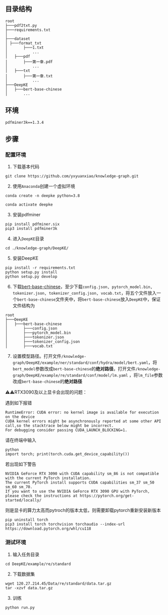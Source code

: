 ## 目录结构

```
root
├───pdf2txt.py
├───requirements.txt
│
├───dataset
│ ├───format_txt
│		├───1.txt
│			...
│	├───pdf
│		├───第一章.pdf
│			...
│	├───txt
│		├───第一章.txt
│			...
├───DeepKE
│	├───bert-base-chinese
│		...
```

## 环境

```
pdfminer3k==1.3.4
```

## 步骤

### 配置环境

1. 下载基本代码

```
git clone https://github.com/yxyuanxiao/knowledge-graph.git
```

2. 使用`Anaconda`创建一个虚拟环境
```
conda create -n deepke python=3.8

conda activate deepke
```


3. 安装pdfminer

```
pip install pdfminer.six
pip3 install pdfminer3k
```

4. 进入`DeepKE`目录

```
cd ./knowledge-graph/DeepKE/
```

5. 安装DeepKE

```
pip install -r requirements.txt
python setup.py install
python setup.py develop
```

6. 下载[bert-base-chinese](https://huggingface.co/google-bert/bert-base-chinese/tree/main)，至少下载`config.json, pytorch_model.bin, tokenizer.json, tokenizer_config.json, vocab.txt`，将五个文件放入一个`bert-base-chinese`文件夹中，将`bert-base-chinese`放入`DeepKE`中，保证文件结构为

```
root
├───DeepKE
│	├───bert-base-chinese
│		├───config.json
│		├───pytorch_model.bin
│		├───tokenizer.json
│		├───tokenizer_config.json
│		├───vocab.txt
```

7. 设置模型路径。打开文件`/knowledge-graph/DeepKE/example/ner/standard/conf/hydra/model/bert.yaml`，将`bert_model`参数改成`bert-base-chinese`的**绝对路径**，打开文件`/knowledge-graph/DeepKE/example/re/standard/conf/model/lm.yaml` ，将`lm_file`参数改成`bert-base-chinese`的**绝对路径**

⚠️⚠️RTX3090及以上显卡会出现的问题：

遇到如下报错

```
RuntimeError: CUDA error: no kernel image is available for execution on the device
CUDA kernel errors might be asynchronously reported at some other API call,so the stacktrace below might be incorrect.
For debugging consider passing CUDA_LAUNCH_BLOCKING=1.
```

请在终端中输入

```
python
import torch; print(torch.cuda.get_device_capability())
```

若出现如下警告

```
NVIDIA GeForce RTX 3090 with CUDA capability sm_86 is not compatible with the current PyTorch installation.
The current PyTorch install supports CUDA capabilities sm_37 sm_50 sm_60 sm_70.
If you want to use the NVIDIA GeForce RTX 3090 GPU with PyTorch, please check the instructions at https://pytorch.org/get-started/locally/
```

则是显卡的算力太高而pytroch的版本太低，则需要卸载pytorch重新安装新版本

```
pip uninstall torch
pip3 install torch torchvision torchaudio --index-url https://download.pytorch.org/whl/cu118
```

### 测试环境

1. 输入任务目录

```
cd DeepKE/example/re/standard
```

2. 下载数据集

```
wget 120.27.214.45/Data/re/standard/data.tar.gz
tar -xzvf data.tar.gz
```

3. 训练

```
python run.py
```
